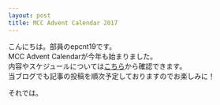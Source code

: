 ```yaml
---
layout: post
title: MCC Advent Calendar 2017
---
```


こんにちは。部員のepcnt19です。  
MCC Advent Calendarが今年も始まりました。  
内容やスケジュールについては[こちら](https://adventar.org/calendars/2421)から確認できます。  
当ブログでも記事の投稿を順次予定しておりますのでお楽しみに！  

それでは。  
